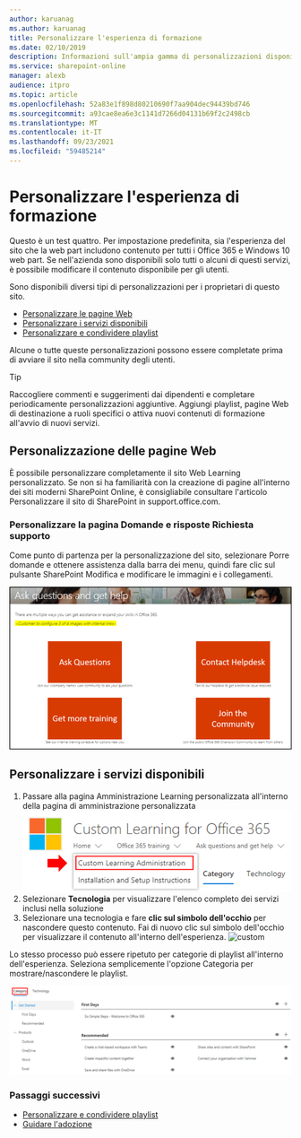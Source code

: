 ```yaml
---
author: karuanag
ms.author: karuanag
title: Personalizzare l'esperienza di formazione
ms.date: 02/10/2019
description: Informazioni sull'ampia gamma di personalizzazioni disponibili con Learning per Office 365
ms.service: sharepoint-online
manager: alexb
audience: itpro
ms.topic: article
ms.openlocfilehash: 52a83e1f898d80210690f7aa904dec94439bd746
ms.sourcegitcommit: a93cae8ea6e3c1141d7266d04131b69f2c2498cb
ms.translationtype: MT
ms.contentlocale: it-IT
ms.lasthandoff: 09/23/2021
ms.locfileid: "59485214"
---
```

# <a name="customize-the-training-experience"></a>Personalizzare l'esperienza di formazione

Questo è un test quattro. Per impostazione predefinita, sia l'esperienza del sito che la web part includono contenuto per tutti i Office 365 e Windows 10 web part.  Se nell'azienda sono disponibili solo tutti o alcuni di questi servizi, è possibile modificare il contenuto disponibile per gli utenti.  

Sono disponibili diversi tipi di personalizzazioni per i proprietari di questo sito. 

- [Personalizzare le pagine Web](#customizing-web-pages)
- [Personalizzare i servizi disponibili](#customize-available-services)
- [Personalizzare e condividere playlist](customplaylist.md)

Alcune o tutte queste personalizzazioni possono essere completate prima di avviare il sito nella community degli utenti.  

> [!TIP]
> Raccogliere commenti e suggerimenti dai dipendenti e completare periodicamente personalizzazioni aggiuntive.  Aggiungi playlist, pagine Web di destinazione a ruoli specifici o attiva nuovi contenuti di formazione all'avvio di nuovi servizi. 

## <a name="customizing-web-pages"></a>Personalizzazione delle pagine Web

È possibile personalizzare completamente il sito Web Learning personalizzato. Se non si ha familiarità con la creazione di pagine [](https://support.office.com/article/customize-your-sharepoint-site-320b43e5-b047-4fda-8381-f61e8ac7f59b) all'interno dei siti moderni SharePoint Online, è consigliabile consultare l'articolo Personalizzare il sito di SharePoint in support.office.com. 

### <a name="customize-the-ask-questions-and-get-help-page"></a>Personalizzare la **pagina Domande e risposte Richiesta supporto**

Come punto di partenza per la personalizzazione del sito, selezionare Porre domande e ottenere assistenza dalla barra dei menu, quindi fare clic sul pulsante SharePoint Modifica e modificare le immagini e i collegamenti. 

![Domande frequenti personalizzate](media/custom_ask.png)

## <a name="customize-available-services"></a>Personalizzare i servizi disponibili

1.  Passare alla pagina Amministrazione Learning personalizzata all'interno della pagina di amministrazione personalizzata ![ del sito Web](media/custom_admin.png)
1. Selezionare **Tecnologia** per visualizzare l'elenco completo dei servizi inclusi nella soluzione
1. Selezionare una tecnologia e fare **clic sul simbolo dell'occhio** per nascondere questo contenuto.  Fai di nuovo clic sul simbolo dell'occhio per visualizzare il contenuto all'interno dell'esperienza. 
![custom](media/custom_techlist.png)

Lo stesso processo può essere ripetuto per categorie di playlist all'interno dell'esperienza.  Seleziona semplicemente l'opzione Categoria per mostrare/nascondere le playlist. 

![Categorie personalizzate](media/custom_cat.png)

### <a name="next-steps"></a>Passaggi successivi

- [Personalizzare e condividere playlist](customplaylist.md)
- [Guidare l'adozione](driveadoption.md) 
